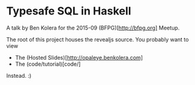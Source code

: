 # Typesafe SQL in Haskell

A talk by Ben Kolera for the 2015-09 (BFPG)[http://bfpg.org] Meetup.

The root of this project houses the revealjs source. You probably want to view

  - The (Hosted Slides)[http://opaleye.benkolera.com] 
  - The (code/tutorial)[code/]

Instead. :)
